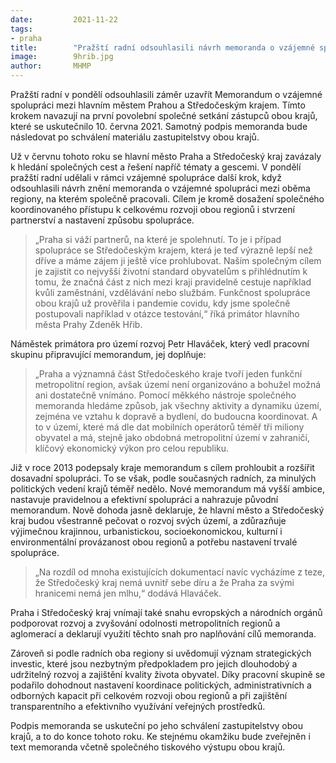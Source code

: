 ```yaml
---
date:         2021-11-22
tags:         
- praha
title:        "Pražští radní odsouhlasili návrh memoranda o vzájemné spolupráci hlavního města se Středočeským krajem"
image: 	      9hrib.jpg
author:       MHMP
---
```


 

Pražští radní v pondělí odsouhlasili záměr uzavřít Memorandum o vzájemné spolupráci mezi hlavním městem Prahou a Středočeským krajem. Tímto krokem navazují na první povolební společné setkání zástupců obou krajů, které se uskutečnilo 10. června 2021. Samotný podpis memoranda bude následovat po schválení materiálu zastupitelstvy obou krajů.

Už v červnu tohoto roku se hlavní město Praha a Středočeský kraj zavázaly k hledání společných cest a řešení napříč tématy a gescemi. V pondělí pražští radní udělali v rámci vzájemné spolupráce další krok, když odsouhlasili návrh znění memoranda o vzájemné spolupráci mezi oběma regiony, na kterém společně pracovali. Cílem je kromě dosažení společného koordinovaného přístupu k celkovému rozvoji obou regionů i stvrzení partnerství a nastavení způsobu spolupráce.

> „Praha si váží partnerů, na které je spolehnutí. To je i případ spolupráce se Středočeským krajem, která je teď výrazně lepší než dříve a máme zájem ji ještě více prohlubovat. Naším společným cílem je zajistit co nejvyšší životní standard obyvatelům s přihlédnutím k tomu, že značná část z nich mezi kraji pravidelně cestuje například kvůli zaměstnání, vzdělávání nebo službám. Funkčnost spolupráce obou krajů už prověřila i pandemie covidu, kdy jsme společně postupovali například v otázce testování,“ říká primátor hlavního města Prahy Zdeněk Hřib.

Náměstek primátora pro území rozvoj Petr Hlaváček, který vedl pracovní skupinu připravující memorandum, jej doplňuje: 

> „Praha a významná část Středočeského kraje tvoří jeden funkční metropolitní region, avšak území není organizováno a bohužel možná ani dostatečně vnímáno. Pomocí měkkého nástroje společného memoranda hledáme způsob, jak všechny aktivity a dynamiku území, zejména ve vztahu k dopravě a bydlení, do budoucna koordinovat. A to v území, které má dle dat mobilních operátorů téměř tři miliony obyvatel a má, stejně jako obdobná metropolitní území v zahraničí, klíčový ekonomický výkon pro celou republiku. 

Již v roce 2013 podepsaly kraje memorandum s cílem prohloubit a rozšířit dosavadní spolupráci. To se však, podle současných radních, za minulých politických vedení krajů téměř nedělo. Nové memorandum má vyšší ambice, nastavuje pravidelnou a efektivní spolupráci a nahrazuje původní memorandum. Nově dohoda jasně deklaruje, že hlavní město a Středočeský kraj budou všestranně pečovat o rozvoj svých území, a zdůrazňuje výjimečnou krajinnou, urbanistickou, socioekonomickou, kulturní i environmentální provázanost obou regionů a potřebu nastavení trvalé spolupráce.

> „Na rozdíl od mnoha existujících dokumentací navíc vycházíme z teze, že Středočeský kraj nemá uvnitř sebe díru a že Praha za svými hranicemi nemá jen mlhu,“ dodává Hlaváček.

Praha i Středočeský kraj vnímají také snahu evropských a národních orgánů podporovat rozvoj a zvyšování odolnosti metropolitních regionů a aglomerací a deklarují využití těchto snah pro naplňování cílů memoranda.

Zároveň si podle radních oba regiony si uvědomují význam strategických investic, které jsou nezbytným předpokladem pro jejich dlouhodobý a udržitelný rozvoj a zajištění kvality života obyvatel. Díky pracovní skupině se podařilo dohodnout nastavení koordinace politických, administrativních a odborných kapacit při celkovém rozvoji obou regionů a při zajištění transparentního a efektivního využívání veřejných prostředků.

Podpis memoranda se uskuteční po jeho schválení zastupitelstvy obou krajů, a to do konce tohoto roku. Ke stejnému okamžiku bude zveřejněn i text memoranda včetně společného tiskového výstupu obou krajů.
